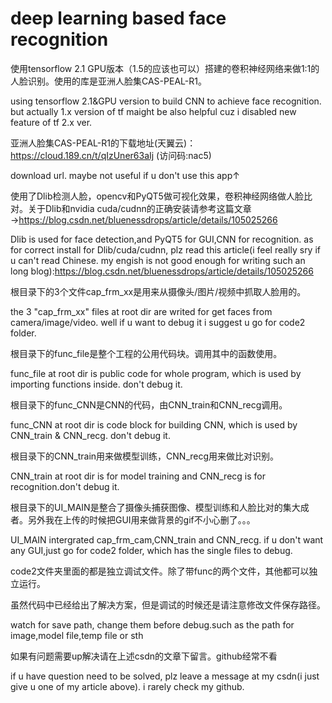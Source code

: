 # deep learning based face recognition
使用tensorflow 2.1 GPU版本（1.5的应该也可以）搭建的卷积神经网络来做1:1的人脸识别。使用的库是亚洲人脸集CAS-PEAL-R1。

using tensorflow 2.1&GPU version to build CNN to achieve face recognition. but actually 1.x version of tf maight be also helpful cuz i disabled new feature of tf 2.x ver. 

亚洲人脸集CAS-PEAL-R1的下载地址(天翼云)：https://cloud.189.cn/t/qIzUner63aIj (访问码:nac5)

download url. maybe not useful if u don't use this app↑

使用了Dlib检测人脸，opencv和PyQT5做可视化效果，卷积神经网络做人脸比对。关于Dlib和nvidia cuda/cudnn的正确安装请参考这篇文章→https://blog.csdn.net/bluenessdrops/article/details/105025266

Dlib is used for face detection,and PyQT5 for GUI,CNN for recognition. as for correct install for Dlib/cuda/cudnn, plz read this article(i feel really sry if u can't read Chinese. my engish is not good enough for writing such an long blog):https://blog.csdn.net/bluenessdrops/article/details/105025266

根目录下的3个文件cap_frm_xx是用来从摄像头/图片/视频中抓取人脸用的。

the 3 "cap_frm_xx" files at root dir are writed for get faces from camera/image/video. well if u want to debug it i suggest u go for code2 folder.

根目录下的func_file是整个工程的公用代码块。调用其中的函数使用。

func_file at root dir is public code for whole program, which is used by importing functions inside. don't debug it.

根目录下的func_CNN是CNN的代码，由CNN_train和CNN_recg调用。

func_CNN at root dir is code block for building CNN, which is used by CNN_train & CNN_recg. don't debug it.


根目录下的CNN_train用来做模型训练，CNN_recg用来做比对识别。

CNN_train at root dir is for model training and CNN_recg is for recognition.don't debug it.

根目录下的UI_MAIN是整合了摄像头捕获图像、模型训练和人脸比对的集大成者。另外我在上传的时候把GUI用来做背景的gif不小心删了。。。

UI_MAIN intergrated cap_frm_cam,CNN_train and CNN_recg. if u don't want any GUI,just go for code2 folder, which has the single files to debug.

code2文件夹里面的都是独立调试文件。除了带func的两个文件，其他都可以独立运行。

虽然代码中已经给出了解决方案，但是调试的时候还是请注意修改文件保存路径。

watch for save path, change them before debug.such as the path for image,model file,temp file or sth

如果有问题需要up解决请在上述csdn的文章下留言。github经常不看

if u have question need to be solved, plz leave a message at my csdn(i just give u one of my article above). i rarely check my github.
